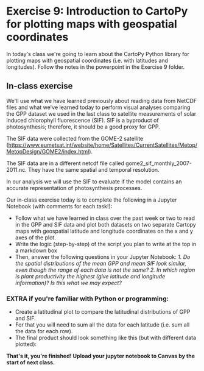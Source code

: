# Exercise 9: Introduction to CartoPy for plotting maps with geospatial coordinates

In today's class we're going to learn about the CartoPy Python library for plotting maps with geospatial coordinates (i.e. with latitudes and longitudes). Follow the notes in the powerpoint in the Exercise 9 folder.


## In-class exercise
We'll use what we have learned previously about reading data from NetCDF files and what we've learned today to perform visual analyses comparing the GPP dataset we used in the last class to satellite measurements of solar induced chlorophyll fluorescence (SIF). SIF is a byproduct of photosynthesis; therefore, it should be a good proxy for GPP.  

The SIF data were collected from the GOME-2 satellite (https://www.eumetsat.int/website/home/Satellites/CurrentSatellites/Metop/MetopDesign/GOME2/index.html).

The SIF data are in a different netcdf file called gome2_sif_monthly_2007-2011.nc. They have the same spatial and temporal resolution.

In our analysis we will use the SIF to evaluate if the model contains an accurate representation of photosynthesis processes. 

Our in-class exercise today is to complete the following in a Jupyter Notebook (with comments for each task!):  
* Follow what we have learned in class over the past week or two to read in the GPP and SIF data and plot both datasets on two separate Cartopy maps with geospatial latitude and longitude coordinates on the x and y axes of the plot.
* Write the logic (step-by-step) of the script you plan to write at the top in a markdown box
* Then, answer the following questions in your Jupyter Notebook:
*1. Do the spatial distributions of the mean GPP and mean SIF look similar, even though the range of each data is not the same?*
*2. In which region is plant productivity the highest (give latitude and longitude information)? Is this what we may expect?*

### EXTRA if you're familiar with Python or programming:
* Create a latitudinal plot to compare the latitudinal distributions of GPP and SIF. 
* For that you will need to sum all the data for each latitude (i.e. sum all the data for each row).
* The final product should look something like this (but with different data plotted):


**That's it, you're finished! Upload your jupyter notebook to Canvas by the start of next class.**
